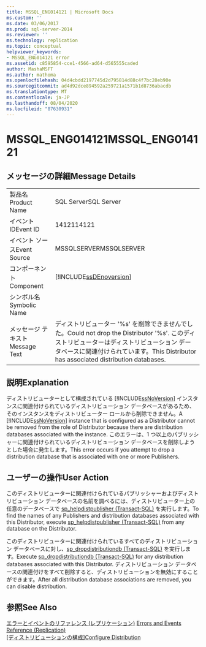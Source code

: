```yaml
---
title: MSSQL_ENG014121 | Microsoft Docs
ms.custom: ''
ms.date: 03/06/2017
ms.prod: sql-server-2014
ms.reviewer: ''
ms.technology: replication
ms.topic: conceptual
helpviewer_keywords:
- MSSQL_ENG014121 error
ms.assetid: c8595854-cce1-4566-ad64-d565555caded
author: MashaMSFT
ms.author: mathoma
ms.openlocfilehash: 04d4cbdd2197745d2d795814d88c4f7bc28eb90e
ms.sourcegitcommit: ad4d92dce894592a259721a1571b1d8736abacdb
ms.translationtype: MT
ms.contentlocale: ja-JP
ms.lasthandoff: 08/04/2020
ms.locfileid: "87630931"
---
```

# <a name="mssql_eng014121"></a><span data-ttu-id="3bb98-102">MSSQL_ENG014121</span><span class="sxs-lookup"><span data-stu-id="3bb98-102">MSSQL_ENG014121</span></span>
    
## <a name="message-details"></a><span data-ttu-id="3bb98-103">メッセージの詳細</span><span class="sxs-lookup"><span data-stu-id="3bb98-103">Message Details</span></span>  
  
|||  
|-|-|  
|<span data-ttu-id="3bb98-104">製品名</span><span class="sxs-lookup"><span data-stu-id="3bb98-104">Product Name</span></span>|<span data-ttu-id="3bb98-105">SQL Server</span><span class="sxs-lookup"><span data-stu-id="3bb98-105">SQL Server</span></span>|  
|<span data-ttu-id="3bb98-106">イベント ID</span><span class="sxs-lookup"><span data-stu-id="3bb98-106">Event ID</span></span>|<span data-ttu-id="3bb98-107">14121</span><span class="sxs-lookup"><span data-stu-id="3bb98-107">14121</span></span>|  
|<span data-ttu-id="3bb98-108">イベント ソース</span><span class="sxs-lookup"><span data-stu-id="3bb98-108">Event Source</span></span>|<span data-ttu-id="3bb98-109">MSSQLSERVER</span><span class="sxs-lookup"><span data-stu-id="3bb98-109">MSSQLSERVER</span></span>|  
|<span data-ttu-id="3bb98-110">コンポーネント</span><span class="sxs-lookup"><span data-stu-id="3bb98-110">Component</span></span>|[!INCLUDE[ssDEnoversion](../../includes/ssdenoversion-md.md)]|  
|<span data-ttu-id="3bb98-111">シンボル名</span><span class="sxs-lookup"><span data-stu-id="3bb98-111">Symbolic Name</span></span>||  
|<span data-ttu-id="3bb98-112">メッセージ テキスト</span><span class="sxs-lookup"><span data-stu-id="3bb98-112">Message Text</span></span>|<span data-ttu-id="3bb98-113">ディストリビューター '%s' を削除できませんでした。</span><span class="sxs-lookup"><span data-stu-id="3bb98-113">Could not drop the Distributor '%s'.</span></span> <span data-ttu-id="3bb98-114">このディストリビューターはディストリビューション データベースに関連付けられています。</span><span class="sxs-lookup"><span data-stu-id="3bb98-114">This Distributor has associated distribution databases.</span></span>|  
  
## <a name="explanation"></a><span data-ttu-id="3bb98-115">説明</span><span class="sxs-lookup"><span data-stu-id="3bb98-115">Explanation</span></span>  
 <span data-ttu-id="3bb98-116">ディストリビューターとして構成されている [!INCLUDE[ssNoVersion](../../includes/ssnoversion-md.md)] インスタンスに関連付けられているディストリビューション データベースがあるため、そのインスタンスをディストリビューター ロールから削除できません。</span><span class="sxs-lookup"><span data-stu-id="3bb98-116">A [!INCLUDE[ssNoVersion](../../includes/ssnoversion-md.md)] instance that is configured as a Distributor cannot be removed from the role of Distributor because there are distribution databases associated with the instance.</span></span> <span data-ttu-id="3bb98-117">このエラーは、1 つ以上のパブリッシャーに関連付けられているディストリビューション データベースを削除しようとした場合に発生します。</span><span class="sxs-lookup"><span data-stu-id="3bb98-117">This error occurs if you attempt to drop a distribution database that is associated with one or more Publishers.</span></span>  
  
## <a name="user-action"></a><span data-ttu-id="3bb98-118">ユーザーの操作</span><span class="sxs-lookup"><span data-stu-id="3bb98-118">User Action</span></span>  
 <span data-ttu-id="3bb98-119">このディストリビューターに関連付けられているパブリッシャーおよびディストリビューション データベースの名前を調べるには、ディストリビューター上の任意のデータベースで [sp_helpdistpublisher &#40;Transact-SQL&#41;](/sql/relational-databases/system-stored-procedures/sp-helpdistpublisher-transact-sql) を実行します。</span><span class="sxs-lookup"><span data-stu-id="3bb98-119">To find the names of any Publishers and distribution databases associated with this Distributor, execute [sp_helpdistpublisher &#40;Transact-SQL&#41;](/sql/relational-databases/system-stored-procedures/sp-helpdistpublisher-transact-sql) from any database on the Distributor.</span></span>  
  
 <span data-ttu-id="3bb98-120">このディストリビューターに関連付けられているすべてのディストリビューション データベースに対し、[sp_dropdistributiondb &#40;Transact-SQL&#41;](/sql/relational-databases/system-stored-procedures/sp-dropdistributiondb-transact-sql) を実行します。</span><span class="sxs-lookup"><span data-stu-id="3bb98-120">Execute [sp_dropdistributiondb &#40;Transact-SQL&#41;](/sql/relational-databases/system-stored-procedures/sp-dropdistributiondb-transact-sql) for any distribution databases associated with this Distributor.</span></span> <span data-ttu-id="3bb98-121">ディストリビューション データベースの関連付けをすべて削除すると、ディストリビューションを無効にすることができます。</span><span class="sxs-lookup"><span data-stu-id="3bb98-121">After all distribution database associations are removed, you can disable distribution.</span></span>  
  
## <a name="see-also"></a><span data-ttu-id="3bb98-122">参照</span><span class="sxs-lookup"><span data-stu-id="3bb98-122">See Also</span></span>  
 <span data-ttu-id="3bb98-123">[エラーとイベントのリファレンス &#40;レプリケーション&#41;](errors-and-events-reference-replication.md) </span><span class="sxs-lookup"><span data-stu-id="3bb98-123">[Errors and Events Reference &#40;Replication&#41;](errors-and-events-reference-replication.md) </span></span>  
 <span data-ttu-id="3bb98-124">[[ディストリビューションの構成]](configure-distribution.md)</span><span class="sxs-lookup"><span data-stu-id="3bb98-124">[Configure Distribution](configure-distribution.md)</span></span>  
  
  
